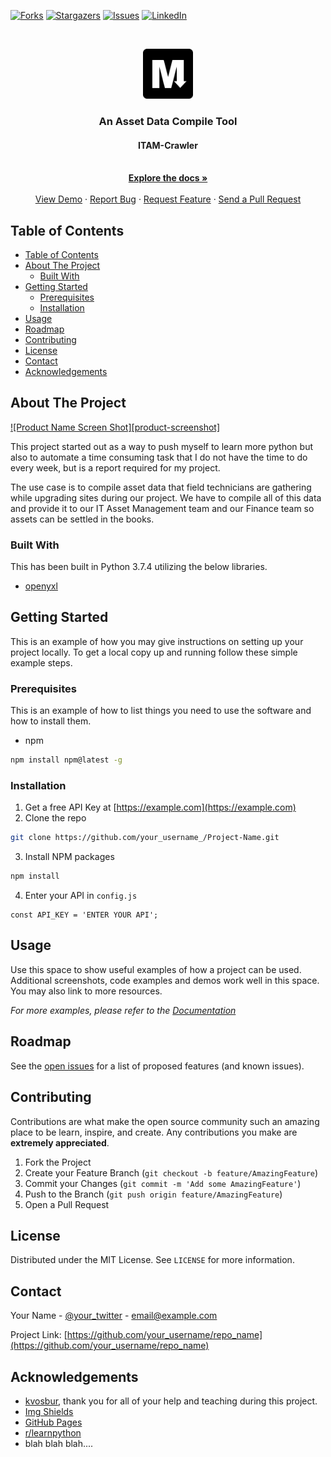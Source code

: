 [![Forks][forks-shield]][forks-url]
[![Stargazers][stars-shield]][stars-url]
[![Issues][issues-shield]][issues-url]
[![LinkedIn][linkedin-shield]][linkedin-url]



<!-- PROJECT LOGO -->
<br />
<p align="center">
  <a href="https://github.com/jhyoung09/ITAM-Crawler">
    <img src="./logo.png" alt="Logo" width="80" height="80">
  </a>

  <h3 align="center">An Asset Data Compile Tool</h3>
  <h4 align="center">ITAM-Crawler</h4>

  <p align="center">
    <br />
    <a href="https://github.com/jhyoung09/ITAM-Crawler"><strong>Explore the docs »</strong></a>
    <br />
    <br />
    <a href="https://github.com/jhyoung09/ITAM-Crawler">View Demo</a>
    ·
    <a href="https://github.com/jhyoung09/ITAM-Crawler/issues">Report Bug</a>
    ·
    <a href="https://github.com/jhyoung09/ITAM-Crawler/issues">Request Feature</a>
    ·
    <a href="https://github.com/jhyoung09/ITAM-Crawler/pulls">Send a Pull Request</a>
  </p>
</p>



<!-- TABLE OF CONTENTS -->
## Table of Contents

- [Table of Contents](#table-of-contents)
- [About The Project](#about-the-project)
  - [Built With](#built-with)
- [Getting Started](#getting-started)
  - [Prerequisites](#prerequisites)
  - [Installation](#installation)
- [Usage](#usage)
- [Roadmap](#roadmap)
- [Contributing](#contributing)
- [License](#license)
- [Contact](#contact)
- [Acknowledgements](#acknowledgements)



<!-- ABOUT THE PROJECT -->
## About The Project

[![Product Name Screen Shot][product-screenshot]](https://example.com)

This project started out as a way to push myself to learn more python but also to automate a time consuming task that I do not have the time to do every week, but is a report required for my project.

The use case is to compile asset data that field technicians are gathering while upgrading sites during our project. We have to compile all of this data and provide it to our IT Asset Management team and our Finance team so assets can be settled in the books. 


### Built With
This has been built in Python 3.7.4 utilizing the below libraries. 
* [openyxl](https://openpyxl.readthedocs.io/en/stable/)




<!-- GETTING STARTED -->
## Getting Started

This is an example of how you may give instructions on setting up your project locally.
To get a local copy up and running follow these simple example steps.

### Prerequisites

This is an example of how to list things you need to use the software and how to install them.
* npm
```sh
npm install npm@latest -g
```

### Installation

1. Get a free API Key at [https://example.com](https://example.com)
2. Clone the repo
```sh
git clone https://github.com/your_username_/Project-Name.git
```
3. Install NPM packages
```sh
npm install
```
4. Enter your API in `config.js`
```JS
const API_KEY = 'ENTER YOUR API';
```



<!-- USAGE EXAMPLES -->
## Usage

Use this space to show useful examples of how a project can be used. Additional screenshots, code examples and demos work well in this space. You may also link to more resources.

_For more examples, please refer to the [Documentation](https://example.com)_



<!-- ROADMAP -->
## Roadmap

See the [open issues](https://github.com/jhyoung09/ITAM-Crawler/issues) for a list of proposed features (and known issues).



<!-- CONTRIBUTING -->
## Contributing

Contributions are what make the open source community such an amazing place to be learn, inspire, and create. Any contributions you make are **extremely appreciated**.

1. Fork the Project
2. Create your Feature Branch (`git checkout -b feature/AmazingFeature`)
3. Commit your Changes (`git commit -m 'Add some AmazingFeature'`)
4. Push to the Branch (`git push origin feature/AmazingFeature`)
5. Open a Pull Request



<!-- LICENSE -->
## License 

Distributed under the MIT License. See `LICENSE` for more information.



<!-- CONTACT -->
## Contact

Your Name - [@your_twitter](https://twitter.com/your_username) - email@example.com

Project Link: [https://github.com/your_username/repo_name](https://github.com/your_username/repo_name)



<!-- ACKNOWLEDGEMENTS -->
## Acknowledgements
* [kvosbur](https://github.com/kvosbur), thank you for all of your help and teaching during this project.
* [Img Shields](https://shields.io)
* [GitHub Pages](https://pages.github.com)
* [r/learnpython](https://www.reddit.com/r/learnpython/)
* blah blah blah....





<!-- MARKDOWN LINKS & IMAGES -->
<!-- https://www.markdownguide.org/basic-syntax/#reference-style-links -->
[forks-shield]: https://img.shields.io/github/forks/roshanlam/ReadMeTemplate?style=for-the-badge
[forks-url]: https://github.com/roshanlam/ReadMeTemplate/network/members
[stars-shield]: https://img.shields.io/github/stars/roshanlam/ReadMeTemplate?style=for-the-badge
[stars-url]: https://github.com/roshanlam/ReadMeTemplate/stargazers
[issues-shield]: https://img.shields.io/github/issues/roshanlam/ReadMeTemplate?style=for-the-badge
[issues-url]: https://github.com/jhyoung09/ITAM-Crawler/issues
[linkedin-shield]: https://img.shields.io/badge/-LinkedIn-black.svg?style=flat-square&logo=linkedin&colorB=555
[linkedin-url]: https://www.linkedin.com/in/jameshunteryoung/
